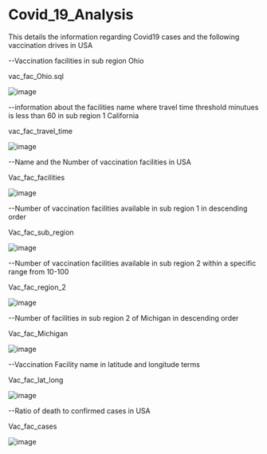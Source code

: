 # Covid_19_Analysis
This details the information regarding Covid19 cases and the following vaccination drives in USA

--Vaccination facilities in sub region Ohio

vac_fac_Ohio.sql

![image](https://user-images.githubusercontent.com/100988967/156872092-885b883a-c0ea-445e-8108-6c636070fd3e.png)


--information about the facilities name where travel time threshold minutues is less than 60 in sub region 1 California

vac_fac_travel_time

![image](https://user-images.githubusercontent.com/100988967/156872653-3cbb4827-ba30-49f0-a4cf-56a239810253.png)


--Name and the Number of vaccination facilities in USA

Vac_fac_facilities

![image](https://user-images.githubusercontent.com/100988967/156872775-c2599430-b3e9-4b13-a6dc-f4c13a20b7bf.png)



--Number of vaccination facilities available in sub region 1 in descending order

Vac_fac_sub_region

![image](https://user-images.githubusercontent.com/100988967/156872894-f99ec39f-e18b-46fa-b6f5-1d3ef8c3fa3b.png)


--Number of vaccination facilities available in sub region 2 within a specific range from 10-100

Vac_fac_region_2

![image](https://user-images.githubusercontent.com/100988967/156873026-4e4bedea-596d-4e8f-acae-ba91153c202e.png)


--Number of facilities in sub region 2 of  Michigan in descending order

Vac_fac_Michigan

![image](https://user-images.githubusercontent.com/100988967/156873430-ce2f45a3-45df-4783-9fbb-e3d2255d6625.png)


--Vaccination Facility name in latitude and longitude terms 

Vac_fac_lat_long

![image](https://user-images.githubusercontent.com/100988967/156873723-fec656b8-aee7-420d-bd3b-8f0fb95cb833.png)


--Ratio of death to confirmed cases in USA 

Vac_fac_cases

![image](https://user-images.githubusercontent.com/100988967/156877128-8538f7c9-4855-4a40-8746-b8778eda7d28.png)






